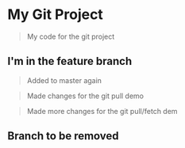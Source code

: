 # My Git Project

> My code for the git project

## I'm in the feature branch

> Added to master again 

> Made changes for the git pull demo

> Made more changes for the git pull/fetch dem

## Branch to be removed
